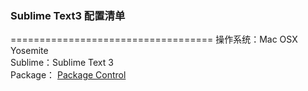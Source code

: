 ### Sublime Text3 配置清单

===================================
操作系统：Mac OSX Yosemite   
Sublime：Sublime Text 3    
Package： [Package Control](https://github.com/mekhi/sublime-config/blob/master/Package%20Control.sublime-settings/ "Package Control")